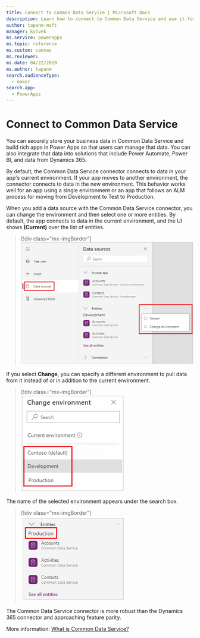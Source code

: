 ```yaml
---
title: Connect to Common Data Service | Microsoft Docs
description: Learn how to connect to Common Data Service and use it for building apps in PowerApps.
author: tapanm-msft
manager: kvivek
ms.service: powerapps
ms.topic: reference
ms.custom: canvas
ms.reviewer: 
ms.date: 04/22/2019
ms.author: tapanm
search.audienceType: 
  - maker
search.app: 
  - PowerApps
---
```


# Connect to Common Data Service

You can securely store your business data in Common Data Service and build rich apps in Power Apps so that users can manage that data. You can also integrate that data into solutions that include Power Automate, Power BI, and data from Dynamics 365.

By default, the Common Data Service connector connects to data in your app's current environment. If your app moves to another environment, the connector connects to data in the new environment. This behavior works well for an app using a single environment or an app that follows an ALM process for moving from Development to Test to Production.

When you add a data source with the Common Data Service connector, you can change the environment and then select one or more entities. By default, the app connects to data in the current environment, and the UI shows **(Current)** over the list of entities.

> [!div class="mx-imgBorder"]
> ![Default environment](media/connection-common-data-service/common-data-service-connection-change-environment.png)

If you select **Change**, you can specify a different environment to pull data from it instead of or in addition to the current environment.

> [!div class="mx-imgBorder"]
> ![Other environments](media/connection-common-data-service/common-data-service-connection-select-environment.png)

The name of the selected environment appears under the search box.

> [!div class="mx-imgBorder"]
> ![New environments](media/connection-common-data-service/common-data-service-connection-after-change-environment.png)

The Common Data Service connector is more robust than the Dynamics 365 connector and approaching feature parity.

More information: [What is Common Data Service?](../../common-data-service/data-platform-intro.md)
